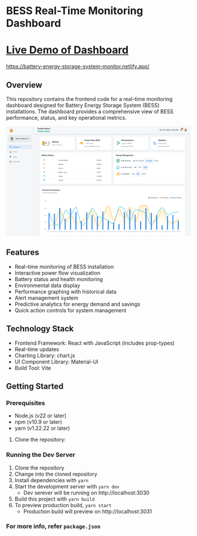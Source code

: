 # BESS Real-Time Monitoring Dashboard
# [Live Demo of Dashboard](https://battery-energy-storage-system-monitor.netlify.app/)
https://battery-energy-storage-system-monitor.netlify.app/

## Overview

This repository contains the frontend code for a real-time monitoring dashboard designed for Battery Energy Storage System (BESS) installations. The dashboard provides a comprehensive view of BESS performance, status, and key operational metrics.

<img src="./public/assets/readme/Thumbnail.png" height='300'>

## Features

- Real-time monitoring of BESS installation
- Interactive power flow visualization
- Battery status and health monitoring
- Environmental data display
- Performance graphing with historical data
- Alert management system
- Predictive analytics for energy demand and savings
- Quick action controls for system management

## Technology Stack

- Frontend Framework: React with JavaScript (includes prop-types)
- Real-time updates
- Charting Library: chart.js
- UI Component Library: Material-UI
- Build Tool: Vite

## Getting Started

### Prerequisites

- Node.js (v22 or later)
- npm (v10.9 or later)
- yarn (v1.22.22 or later)

1. Clone the repository:
### Running the Dev Server

1. Clone the repository
2. Change into the cloned repository
3. Install dependencies with `yarn`
4. Start the development server with `yarn dev`
	- Dev serever will be running on http://localhost:3030
5. Build this project with `yarn build`
6. To preview production build, `yarn start`
	- Production build will preview on http://localhost:3031 

### For more info, refer `package.json`

